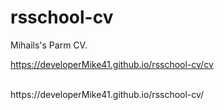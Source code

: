 # rsschool-cv

Mihails's Parm CV.

https://developerMike41.github.io/rsschool-cv/cv

<br>
https://developerMike41.github.io/rsschool-cv/
